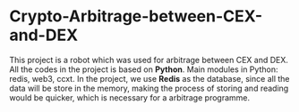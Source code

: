 # Crypto-Arbitrage-between-CEX-and-DEX
This project is a robot which was used for arbitrage between CEX and DEX. All the codes in the project is based on **Python**. Main modules in Python: redis, web3, ccxt. In the project, we use **Redis** as the database, since all the data will be store in the memory, making the process of storing and reading would be quicker, which is necessary for a arbitrage programme.
